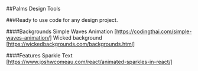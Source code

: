 ##Palms Design Tools

###Ready to use code for any design project.

####Backgrounds
Simple Waves Animation [https://codingthai.com/simple-waves-animation/]
Wicked background [https://wickedbackgrounds.com/backgrounds.html]

####Features
Sparkle Text [https://www.joshwcomeau.com/react/animated-sparkles-in-react/]
